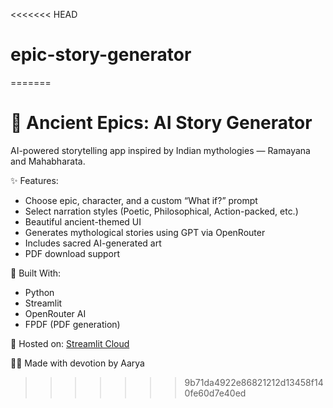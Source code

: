 <<<<<<< HEAD
# epic-story-generator
=======

# 🪷 Ancient Epics: AI Story Generator
 AI-powered storytelling app inspired by Indian mythologies — Ramayana and Mahabharata.

✨ Features:
- Choose epic, character, and a custom “What if?” prompt
- Select narration styles (Poetic, Philosophical, Action-packed, etc.)
- Beautiful ancient-themed UI
- Generates mythological stories using GPT via OpenRouter
- Includes sacred AI-generated art
- PDF download support

🔧 Built With:
- Python
- Streamlit
- OpenRouter AI
- FPDF (PDF generation)

🚀 Hosted on: [Streamlit Cloud](https://streamlit.io/cloud)

🧙‍♀️ Made with devotion by Aarya
>>>>>>> 9b71da4922e86821212d13458f140fe60d7e40ed
